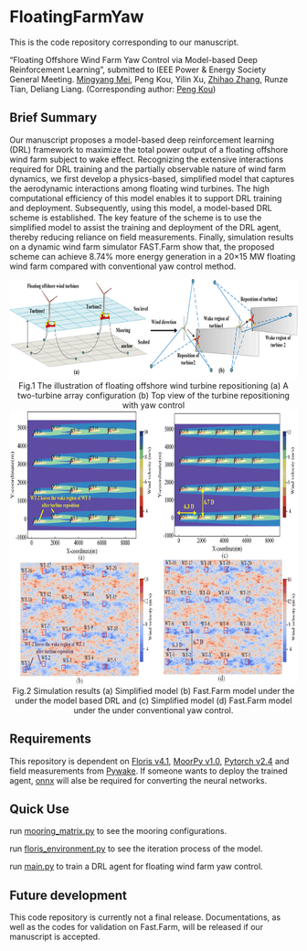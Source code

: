 # FloatingFarmYaw
This is the code repository corresponding to our manuscript. 

“Floating Offshore Wind Farm Yaw Control via Model-based Deep Reinforcement Learning”, submitted to IEEE Power & Energy Society General Meeting. [Mingyang Mei](https://scholar.google.com/citations?user=jpXmO2UAAAAJ&hl=zh-CN), Peng Kou, Yilin Xu, [Zhihao Zhang](https://scholar.google.com/citations?hl=zh-CN&user=Qfr4gA4AAAAJ), Runze Tian, Deliang Liang. (Corresponding author: [Peng Kou](https://gr.xjtu.edu.cn/en/web/koupeng))

## Brief Summary
 Our manuscript proposes a model-based deep reinforcement learning (DRL) framework to maximize the total power output of a floating offshore wind farm subject to wake effect. Recognizing the extensive interactions required for DRL training and the partially observable nature of wind farm dynamics, we first develop a physics-based, simplified model that captures the aerodynamic interactions among floating wind turbines. The high computational efficiency of this model enables it to support DRL training and deployment.
 Subsequently, using this model, a model-based DRL scheme is established. The key feature of the scheme is to use the simplified model to assist the training and deployment of the DRL agent, thereby reducing reliance on field measurements. Finally, simulation results on a dynamic wind farm simulator FAST.Farm show that, the proposed scheme can achieve 8.74\% more energy generation in a 20×15 MW floating wind farm compared with conventional yaw control method.
 
<div align=center>
     <img src="Results/illustration.png" height="175"/> 
</div>
<div align=center>
      Fig.1 The illustration of floating offshore wind turbine repositioning (a) A two-turbine array configuration (b) Top view of the turbine repositioning with yaw control
</div>

<div align=center>
     <img src="Results/Wind Farm.png" height="480"/> 
</div>
<div align=center>
      Fig.2 Simulation results (a) Simplified model (b) Fast.Farm model under the under the model based DRL 
      and (c) Simplified model (d) Fast.Farm model under the under conventional yaw control.
</div>


## Requirements
This repository is dependent on [Floris v4.1](https://github.com/NREL/floris), [MoorPy v1.0](https://github.com/NREL/MoorPy), [Pytorch v2.4](https://pytorch.org/) and field measurements from [Pywake](https://github.com/DTUWindEnergy/PyWake). If someone wants to deploy the trained agent, [onnx](https://onnx.ai/) will alse be required for converting the neural networks.

## Quick Use
run [mooring_matrix.py](./Training/mooring_matrix.py) to see the mooring configurations.

run [floris_environment.py](./Training/floris_environment.py) to see the iteration process of the model.

run [main.py](./Training/main.py) to train a DRL agent for floating wind farm yaw control. 

## Future development
This code repository is currently not a final release. Documentations, as well as the codes for validation on Fast.Farm, will be released if our manuscript is accepted.

